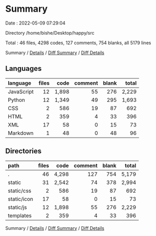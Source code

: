 # Summary

Date : 2022-05-09 07:29:04

Directory /home/bishe/Desktop/happy/src

Total : 46 files,  4298 codes, 127 comments, 754 blanks, all 5179 lines

Summary / [Details](details.md) / [Diff Summary](diff.md) / [Diff Details](diff-details.md)

## Languages
| language | files | code | comment | blank | total |
| :--- | ---: | ---: | ---: | ---: | ---: |
| JavaScript | 12 | 1,898 | 55 | 276 | 2,229 |
| Python | 12 | 1,349 | 49 | 295 | 1,693 |
| CSS | 2 | 586 | 19 | 87 | 692 |
| HTML | 2 | 359 | 4 | 33 | 396 |
| XML | 17 | 58 | 0 | 15 | 73 |
| Markdown | 1 | 48 | 0 | 48 | 96 |

## Directories
| path | files | code | comment | blank | total |
| :--- | ---: | ---: | ---: | ---: | ---: |
| . | 46 | 4,298 | 127 | 754 | 5,179 |
| static | 31 | 2,542 | 74 | 378 | 2,994 |
| static/css | 2 | 586 | 19 | 87 | 692 |
| static/icon | 17 | 58 | 0 | 15 | 73 |
| static/js | 12 | 1,898 | 55 | 276 | 2,229 |
| templates | 2 | 359 | 4 | 33 | 396 |

Summary / [Details](details.md) / [Diff Summary](diff.md) / [Diff Details](diff-details.md)